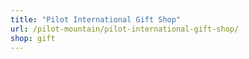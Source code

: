 ```yaml
---
title: "Pilot International Gift Shop"
url: /pilot-mountain/pilot-international-gift-shop/
shop: gift
---
```

